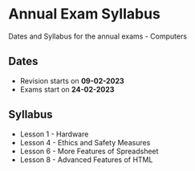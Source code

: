# Annual Exam Syllabus

Dates and Syllabus for the annual exams - Computers

## Dates

- Revision starts on **09-02-2023**
- Exams start on **24-02-2023**

## Syllabus

- Lesson 1 - Hardware
- Lesson 4 - Ethics and Safety Measures
- Lesson 6 - More Features of Spreadsheet
- Lesson 8 - Advanced Features of HTML

